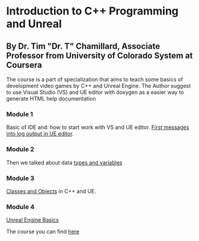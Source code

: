 # Introduction to C++ Programming and Unreal

## By Dr. Tim "Dr. T" Chamillard, Associate Professor from  University of Colorado System at Coursera

The course is a part of specialization that aims to teach some basics of development video games by C++ and Unreal Engine. The Author suggest to use Visual Studio (VS) and UE editor with doxygen as a easier way to generate HTML help documentation

### Module 1

Basic of IDE and: how to start work with VS and UE editor. [First messages into log output in UE editor](/Course_1_Introduction/Module_1/First_UElog_output.md).


### Module 2

Then we talked about data [types and variables](/Course_1_Introduction/Module_2/Data_Types.md)


### Module 3

[Classes and Objects](/Course_1_Introduction/Module_3/Classes_and_Objects.md) in C++ and UE.

### Module 4
[Unreal Engine Basics](/Course_1_Introduction/Module_4/Interface_UEeditore.md)




The course you can find [here](https://www.coursera.org/learn/introductionprogrammingunreal?specialization=cplusplusunrealgamedevelopment)
